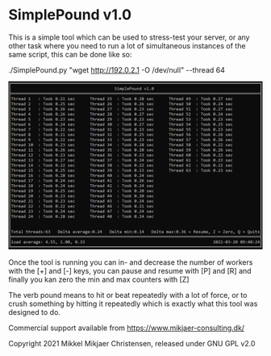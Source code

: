 # SimplePound v1.0

This is a simple tool which can be used to stress-test your server, or any other
task where you need to run a lot of simultaneous instances of the same script, 
this can be done like so:
 
./SimplePound.py "wget http://192.0.2.1 -O /dev/null" --thread 64

![screenshot of SimplePound in action](https://github.com/Mikjaer/SimplePound/blob/master/screenshot.png)

Once the tool is running you can in- and decrease the number of workers with the 
[+] and [-] keys, you can pause and resume with [P] and [R] and finally you kan 
zero the min and max counters with [Z]

The verb pound means to hit or beat repeatedly with a lot of force, or to crush 
something by hitting it repeatedly which is exactly what this tool was designed 
to do.

Commercial support available from https://www.mikjaer-consulting.dk/

Copyright 2021 Mikkel Mikjaer Christensen, released under GNU GPL v2.0

